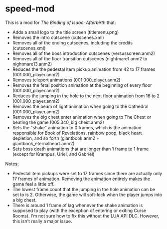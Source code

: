 # speed-mod

This is a mod for *The Binding of Isaac: Afterbirth* that:
* Adds a small logo to the title screen (titlemenu.png)
* Removes the intro cutscene (cutscenes.xml)
* Removes all of the ending cutscenes, including the credits (cutscenes.xml)
* Removes all of the boss introduction cutscenes (versusscreen.anm2)
* Removes all of the floor transition cutscenes (nightmare1.anm2 to nightmare13.anm2)
* Reduces the the pedestal item pickup animation from 42 to 17 frames (001.000_player.anm2)
* Removes teleport animations (001.000_player.anm2)
* Removes the fetal position animation at the beginning of every floor (001.000_player.anm2)
* Reduces the jumping in the hole to the next floor animation from 16 to 2 (001.000_player.anm2)
* Removes the beam of light animation when going to the Cathedral (001.000_player.anm2)
* Removes the big chest enter animation when going to The Chest or beating the game (005.340_big chest.anm2)
* Sets the "shake" animation to 0 frames, which is the animation responsible for Book of Revelations, rainbow poop, black heart depletion, and so forth (giantbook.anm2 + giantbook_eternalheart.anm2)
* Sets boss death animations that are longer than 1 frame to 1 frame (except for Krampus, Uriel, and Gabriel)

Notes:
* Pedestal item pickups were set to 17 frames since there are actually only 17 frames of animation. Removing the animation entirely makes the game feel a little off.
* The lowest frame count that the jumping in the hole animation can be set to is 2. Otherwise, the game will soft-lock when the player jumps into a big chest.
* There is around 1 frame of lag whenever the shake animation is supposed to play (with the exception of entering or exiting Curse Rooms). I'm not sure how to fix this without the LUA API DLC. However, this isn't really a major issue.
